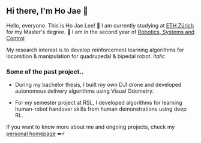 ## Hi there, I'm Ho Jae 👋

Hello, everyone. This is Ho Jae Lee! :slightly_smiling_face:
I am currently studying at [ETH Zürich](https://ethz.ch/en.html) for my Master's degree. :book:
I am in the second year of [Robotics, Systems and Control](https://master-robotics.ethz.ch/)

My research interest is to develop reinforcement learning algorithms for locomition & manipulation for quadrupedal & bipedal robot.
_italic_
### Some of the past project..

* During my bachelor thesis, I built my own DJI drone and developed autonomous delivery algorithms using Visual Odometry.

* For my semester project at RSL, I developed algorithms for learning human-robot handover skills from human demonstrations using deep RL.

If you want to know more about me and ongoing projects, check my [personal homepage](https://hojae-io.github.io/) :arrow_left:⚡

<!--
**hojae-io/hojae-io** is a ✨ _special_ ✨ repository because its `README.md` (this file) appears on your GitHub profile.

Here are some ideas to get you started:

- 🔭 I’m currently working on ...
- 🌱 I’m currently learning ...
- 👯 I’m looking to collaborate on ...
- 🤔 I’m looking for help with ...
- 💬 Ask me about ...
- 📫 How to reach me: ...
- 😄 Pronouns: ...
- ⚡ Fun fact: ...
-->

